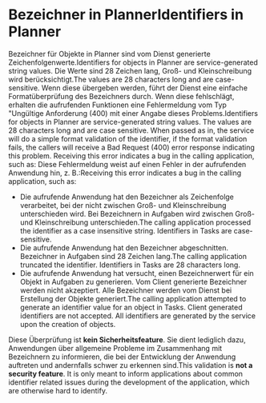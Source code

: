 # <a name="identifiers-in-planner"></a><span data-ttu-id="9d9ae-101">Bezeichner in Planner</span><span class="sxs-lookup"><span data-stu-id="9d9ae-101">Identifiers in Planner</span></span>

<span data-ttu-id="9d9ae-102">Bezeichner für Objekte in Planner sind vom Dienst generierte Zeichenfolgenwerte.</span><span class="sxs-lookup"><span data-stu-id="9d9ae-102">Identifiers for objects in Planner are service-generated string values.</span></span> <span data-ttu-id="9d9ae-103">Die Werte sind 28 Zeichen lang, Groß- und Kleinschreibung wird berücksichtigt.</span><span class="sxs-lookup"><span data-stu-id="9d9ae-103">The values are 28 characters long and are case-sensitive.</span></span> <span data-ttu-id="9d9ae-104">Wenn diese übergeben werden, führt der Dienst eine einfache Formatüberprüfung des Bezeichners durch. Wenn diese fehlschlägt, erhalten die aufrufenden Funktionen eine Fehlermeldung vom Typ "Ungültige Anforderung (400) mit einer Angabe dieses Problems.</span><span class="sxs-lookup"><span data-stu-id="9d9ae-104">Identifiers for objects in Planner are service-generated string values. The values are 28 characters long and are case sensitive. When passed as in, the service will do a simple format validation of the identifier, if the format validation fails, the callers will receive a Bad Request (400) error response indicating this problem. Receiving this error indicates a bug in the calling application, such as:</span></span> <span data-ttu-id="9d9ae-105">Diese Fehlermeldung weist auf einen Fehler in der aufrufenden Anwendung hin, z. B.:</span><span class="sxs-lookup"><span data-stu-id="9d9ae-105">Receiving this error indicates a bug in the calling application, such as:</span></span>

- <span data-ttu-id="9d9ae-p102">Die aufrufende Anwendung hat den Bezeichner als Zeichenfolge verarbeitet, bei der nicht zwischen Groß- und Kleinschreibung unterschieden wird. Bei Bezeichnern in Aufgaben wird zwischen Groß- und Kleinschreibung unterschieden.</span><span class="sxs-lookup"><span data-stu-id="9d9ae-p102">The calling application processed the identifier as a case insensitive string. Identifiers in Tasks are case-sensitive.</span></span>
- <span data-ttu-id="9d9ae-p103">Die aufrufende Anwendung hat den Bezeichner abgeschnitten. Bezeichner in Aufgaben sind 28 Zeichen lang.</span><span class="sxs-lookup"><span data-stu-id="9d9ae-p103">The calling application truncated the identifier. Identifiers in Tasks are 28 characters long.</span></span>
- <span data-ttu-id="9d9ae-p104">Die aufrufende Anwendung hat versucht, einen Bezeichnerwert für ein Objekt in Aufgaben zu generieren. Vom Client generierte Bezeichner werden nicht akzeptiert. Alle Bezeichner werden vom Dienst bei Erstellung der Objekte generiert.</span><span class="sxs-lookup"><span data-stu-id="9d9ae-p104">The calling application attempted to generate an identifier value for an object in Tasks. Client generated identifiers are not accepted. All identifiers are generated by the service upon the creation of objects.</span></span>

<span data-ttu-id="9d9ae-p105">Diese Überprüfung ist **kein Sicherheitsfeature**. Sie dient lediglich dazu, Anwendungen über allgemeine Probleme im Zusammenhang mit Bezeichnern zu informieren, die bei der Entwicklung der Anwendung auftreten und andernfalls schwer zu erkennen sind.</span><span class="sxs-lookup"><span data-stu-id="9d9ae-p105">This validation is **not a security feature**. It is only meant to inform applications about common identifier related issues during the development of the application, which are otherwise hard to identify.</span></span>